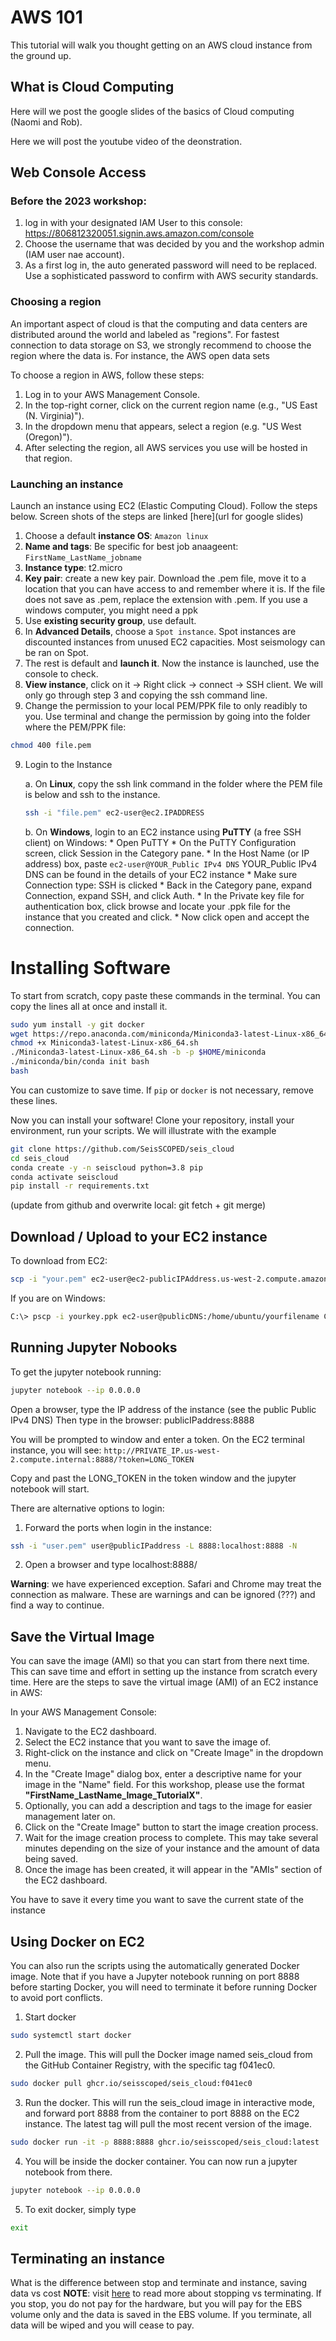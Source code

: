 # AWS 101 

This tutorial will walk you thought getting on an AWS cloud instance from the ground up.

## What is Cloud Computing

Here will we post the google slides of the basics of Cloud computing (Naomi and Rob).

Here we will post the youtube video of the deonstration.

## Web Console Access

### **Before the 2023 workshop**:
1. log in with your designated IAM User to this console: https://806812320051.signin.aws.amazon.com/console
2. Choose the username that was decided by you and the workshop admin (IAM user nae account). 
3. As a first log in, the auto generated password will need to be replaced. Use a sophisticated password to confirm with AWS security standards.

### Choosing a region

An important aspect of cloud is that the computing and data centers are distributed around the world and labeled as "regions". For fastest connection to data storage on S3, we strongly recommend to choose the region where the data is. For instance, the AWS open data sets 

To choose a region in AWS, follow these steps:

1. Log in to your AWS Management Console.
2. In the top-right corner, click on the current region name (e.g., "US East (N. Virginia)").
3. In the dropdown menu that appears, select a region (e.g. "US West (Oregon)").
4. After selecting the region, all AWS services you use will be hosted in that region.

### Launching an instance
Launch an instance using EC2 (Elastic Computing Cloud). Follow the steps below. Screen shots of the steps are linked [here](url for google slides)


1. Choose a default **instance OS**: ``Amazon linux``
2. **Name and tags**: Be specific for best job anaageent: ``FirstName_LastName_jobname``
3. **Instance type**: t2.micro
4. **Key pair**: create a new key pair. Download the .pem file, move it to a location that you can have access to and remember where it is. If the file does not save as .pem, replace the extension with .pem. If you use a windows computer, you might need a ppk
5. Use **existing security group**, use default.
6. In **Advanced Details**, choose a ``Spot instance``. Spot instances are discounted instances from unused EC2 capacities. Most seismology can be ran on Spot.
6. The rest is default and **launch it**. Now the instance is launched, use the console to check.
7. **View instance**, click on it -> Right click ->  connect -> SSH client. We will only go through step 3 and copying the ssh command line.
8. Change the permission to your local PEM/PPK file to only readibly to you. Use terminal and change the permission by going into the folder where the PEM/PPK file:

```bash
chmod 400 file.pem
```

9. Login to the Instance 

    a. On **Linux**, copy the ssh link command in the folder where the PEM file is below and ssh to the instance.
    ```bash
    ssh -i "file.pem" ec2-user@ec2.IPADDRESS
    ```
    
    b. On **Windows**, login to an EC2 instance using **PuTTY** (a free SSH client) on Windows:
        * Open PuTTY
        * On the PuTTY Configuration screen, click Session in the Category pane.
        * In the Host Name (or IP address) box, paste ``ec2-user@YOUR_Public IPv4 DNS`` YOUR_Public IPv4 DNS can be found in the details of your EC2 instance
        * Make sure Connection type: SSH is clicked
        * Back in the Category pane, expand Connection, expand SSH, and click Auth.
        * In the Private key file for authentication box, click browse and locate your .ppk file for the instance that you created and click.
        * Now click open and accept the connection.


# Installing Software

To start from scratch, copy paste these commands in the terminal. 
You can copy the lines all at once and install it. 
```bash
sudo yum install -y git docker
wget https://repo.anaconda.com/miniconda/Miniconda3-latest-Linux-x86_64.sh
chmod +x Miniconda3-latest-Linux-x86_64.sh 
./Miniconda3-latest-Linux-x86_64.sh -b -p $HOME/miniconda
./miniconda/bin/conda init bash
bash
```

You can customize to save time. If ``pip`` or ``docker`` is not necessary, remove these lines.


Now you can install your software! Clone your repository, install your environment, run your scripts. We will illustrate with the example 
```sh
git clone https://github.com/SeisSCOPED/seis_cloud
cd seis_cloud
conda create -y -n seiscloud python=3.8 pip
conda activate seiscloud
pip install -r requirements.txt
```
(update from github and overwrite local: git fetch + git merge)

## Download / Upload to your EC2 instance
To download from EC2: 
```sh
scp -i "your.pem" ec2-user@ec2-publicIPAddress.us-west-2.compute.amazonaws.com:/home/ec2-user/seis_cloud/file .
```

If you are on Windows: 
```bash
C:\> pscp -i yourkey.ppk ec2-user@publicDNS:/home/ubuntu/yourfilename C:\[local_destination_path]\[folder]
```

## Running Jupyter Nobooks

To get the jupyter notebook running:
```bash
jupyter notebook --ip 0.0.0.0
```

Open a browser, type the IP address of the instance (see the public Public IPv4 DNS)
Then type in the browser:
publicIPaddress:8888

You will be prompted to window and enter a token. On the EC2 terminal instance, you will see:
``http://PRIVATE_IP.us-west-2.compute.internal:8888/?token=LONG_TOKEN``

Copy and past the LONG_TOKEN in the token window and the jupyter notebook will start.

There are alternative options to login:
1. Forward the ports when login in the instance:
```bash
ssh -i "user.pem" user@publicIPaddress -L 8888:localhost:8888 -N
```
2. Open a browser and type localhost:8888/

__Warning__: we have experienced exception. Safari and Chrome may treat the connection as malware. These are warnings and can be ignored (???) and find a way to continue.

## Save the Virtual Image

You can save the image (AMI) so that you can start from there next time. This can save time and effort in setting up the instance from scratch every time.
Here are the steps to save the virtual image (AMI) of an EC2 instance in AWS:

In your AWS Management Console:
1. Navigate to the EC2 dashboard.
2. Select the EC2 instance that you want to save the image of.
3. Right-click on the instance and click on "Create Image" in the dropdown menu.
4. In the "Create Image" dialog box, enter a descriptive name for your image in the "Name" field. For this workshop, please use the format <strong>"FirstName_LastName_Image_TutorialX"</strong>.
5. Optionally, you can add a description and tags to the image for easier management later on.
6. Click on the "Create Image" button to start the image creation process.
7. Wait for the image creation process to complete. This may take several minutes depending on the size of your instance and the amount of data being saved.
8. Once the image has been created, it will appear in the "AMIs" section of the EC2 dashboard.

You have to save it every time you want to save the current state of the instance

## Using Docker on EC2

You can also run the scripts using the automatically generated Docker image. Note that if you have a Jupyter notebook running on port 8888 before starting Docker, you will need to terminate it before running Docker to avoid port conflicts.

1. Start docker
```bash
sudo systemctl start docker
```
2. Pull the image. This will pull the Docker image named seis_cloud from the GitHub Container Registry, with the specific tag f041ec0.
```bash
sudo docker pull ghcr.io/seisscoped/seis_cloud:f041ec0
```
3. Run the docker. This will run the seis_cloud image in interactive mode, and forward port 8888 from the container to port 8888 on the EC2 instance. The latest tag will pull the most recent version of the image.
```bash
sudo docker run -it -p 8888:8888 ghcr.io/seisscoped/seis_cloud:latest
```
4. You will be inside the docker container. You can now run a jupyter notebook from there. 
```bash
jupyter notebook --ip 0.0.0.0
```
5. To exit docker, simply type
```bash
exit
```

## Terminating an instance

What is the difference between stop and terminate and instance, saving data vs cost
__NOTE__: visit [here](https://docs.rightscale.com/faq/clouds/aws/Whats_the_difference_between_Terminating_and_Stopping_an_EC2_Instance.html) to read more about stopping vs terminating.
If you stop, you do not pay for the hardware, but you will pay for the EBS volume only and the data is saved in the EBS volume. If you terminate, all data will be wiped and you will cease to pay.


